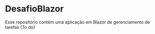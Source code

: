 # DesafioBlazor

Esse repositório contém uma aplicação em Blazor de gerenciamento de tarefas (To do)